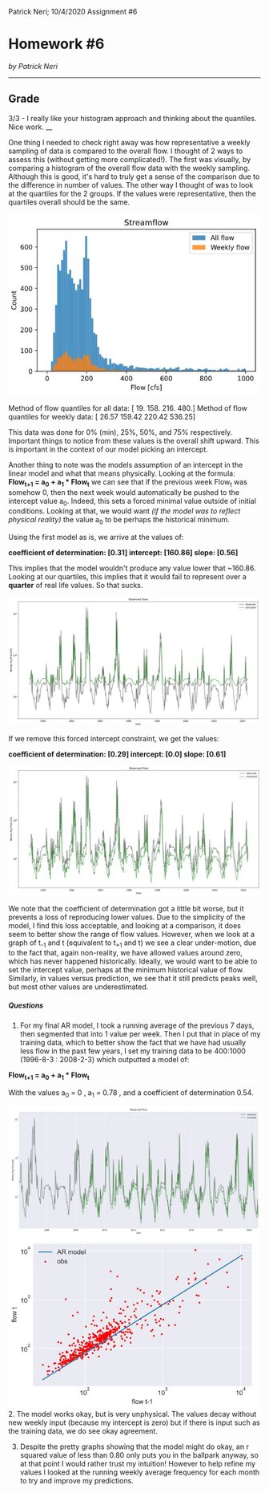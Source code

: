 Patrick Neri; 10/4/2020 Assignment #6

# Homework #6
*by Patrick Neri*

___
## Grade
3/3 - I really like your histogram approach and thinking about the quantiles. Nice work. 
__

One thing I needed to check right away was how representative a weekly sampling of data is compared to the overall flow.
I thought of 2 ways to assess this (without getting more complicated!). The first was visually, by comparing a histogram
of the overall flow data with the weekly sampling. Although this is good, it's hard to truly get a sense of the comparison
due to the difference in number of values. The other way I thought of was to look at the quartiles for the 2 groups. If the
values were representative, then the quartiles overall should be the same.

![Histogram of weekly vs historical flow](assets/Neri_HW6-7b115265.JPG)

Method of flow quantiles for all data: [ 19. 158. 216. 480.]
Method of flow quantiles for weekly data: [ 26.57 159.42 220.42 536.25]

This data was done for 0% (min), 25%, 50%, and 75% respectively. Important things to notice from these values is the overall
shift upward. This is important in the context of our model picking an intercept.

Another thing to note was the models assumption of an intercept in the linear model and what that means physically.
Looking at the formula: **Flow<sub>t+1</sub> = a<sub>0</sub> + a<sub>1</sub> * Flow<sub>t</sub>** we can see that if the previous week Flow<sub>t</sub> was somehow 0, then the next week would automatically be pushed to the intercept value a<sub>0</sub>. Indeed, this sets a forced minimal value outside of initial conditions. Looking at that, we would want _(if the model was to reflect physical reality)_ the value a<sub>0</sub> to be perhaps the historical minimum.

Using the first model as is, we arrive at the values of:

**coefficient of determination: [0.31] intercept: [160.86] slope: [0.56]**

This implies that the model wouldn't produce any value lower that ~160.86. Looking at our quartiles, this implies that it would fail to represent over a **quarter** of real life values. So that sucks.

![OG Model with intercept 160.86](assets/Neri_HW6-c5f9aba2.JPG)

If we remove this forced intercept constraint, we get the values:

**coefficient of determination: [0.29] intercept: [0.0] slope: [0.61]**

![OG Model with intercept 0](assets/Neri_HW6-9c0d4d7c.JPG)

We note that the coefficient of determination got a little bit worse, but it prevents a loss of reproducing lower values. Due to the simplicity of the model, I find this loss acceptable, and looking at a comparison, it does seem to better show the range of flow values. However, when we look at a graph of t<sub>-1</sub> and t (equivalent to t<sub>+1</sub> and t) we see a clear under-motion, due to the fact that, again non-reality, we have allowed values around zero, which has never happened historically. Ideally, we would want to be able to set the intercept value, perhaps at the minimum historical value of flow. Similarly, in values versus prediction, we see that it still predicts peaks well, but most other values are underestimated.

##### Questions
1.  For my final AR model, I took a running average of the previous 7 days, then segmented that into 1 value per week. Then I put that in place of my training data, which to better show the fact that we have had usually less flow in the past few years, I set my training data to be 400:1000 (1996-8-3 : 2008-2-3) which outputted a model of:

**Flow<sub>t+1</sub> = a<sub>0</sub> + a<sub>1</sub> * Flow<sub>t</sub>**

With the values a<sub>0</sub> = 0 , a<sub>1</sub> = 0.78 , and a coefficient of determination 0.54.

![](assets/Neri_HW6-126e1ec7.JPG)
![](assets/Neri_HW6-98b230a5.JPG)
2.  The model works okay, but is very unphysical. The values decay without new weekly input (because my intercept is zero) but if there is input such as the training data, we do see okay agreement.

3.  Despite the pretty graphs showing that the model might do okay, an r squared value of less than 0.80 only puts you in the ballpark anyway, so at that point I would rather trust my intuition! However to help refine my values I looked at the running weekly average frequency for each month to try and improve my predictions.
